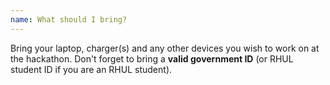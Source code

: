 ```yaml
---
name: What should I bring?
---
```


Bring your laptop, charger(s) and any other devices you wish to work on at the hackathon. Don't forget to bring a <b>valid government ID</b> (or RHUL student ID if you are an RHUL student).
